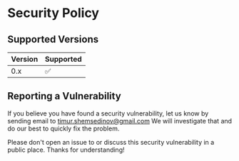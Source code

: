 # Security Policy

## Supported Versions

| Version | Supported          |
| ------- | ------------------ |
| 0.x     | :white_check_mark: |

## Reporting a Vulnerability

If you believe you have found a security vulnerability, let us know by sending
email to [timur.shemsedinov@gmail.com](mailto:timur.shemsedinov@gmail.com)
We will investigate that and do our best to quickly fix the problem.

Please don't open an issue to or discuss this security vulnerability in a public
place. Thanks for understanding!

